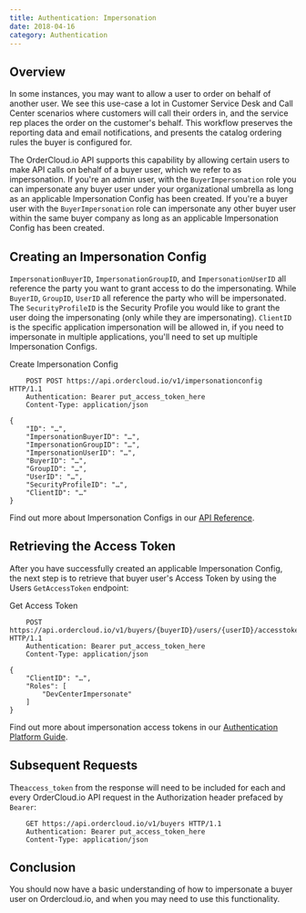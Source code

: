 ```yaml
---
title: Authentication: Impersonation
date: 2018-04-16
category: Authentication
---
```



## Overview

In some instances, you may want to allow a user to order on behalf of another
user. We see this use-case a lot in Customer Service Desk and Call Center
scenarios where customers will call their orders in, and the service rep places
the order on the customer's behalf. This workflow preserves the reporting
data and email notifications, and presents the catalog ordering rules the buyer
is configured for.

The OrderCloud.io API supports this capability by allowing certain users to
make API calls on behalf of a buyer user, which we refer to as impersonation.
If you're an admin user, with the `BuyerImpersonation` role you can
impersonate any buyer user under your organizational umbrella as long as an
applicable Impersonation Config has been created. If you're a buyer user with
the `BuyerImpersonation` role can impersonate any other buyer user within the
same buyer company as long as an applicable Impersonation Config has been
created.

## Creating an Impersonation Config

`ImpersonationBuyerID`, `ImpersonationGroupID`, and `ImpersonationUserID` all
reference the party you want to grant access to do the impersonating. While
`BuyerID`, `GroupID`, `UserID` all reference the party who will be
impersonated. The `SecurityProfileID` is the Security Profile you would like
to grant the user doing the impersonating (only while they are impersonating).
`ClientID` is the specific application impersonation will be allowed in, if
you need to impersonate in multiple applications, you'll need to set up
multiple Impersonation Configs.

Create Impersonation Config

```
    POST POST https://api.ordercloud.io/v1/impersonationconfig HTTP/1.1
    Authentication: Bearer put_access_token_here
    Content-Type: application/json
```

```    
{
    "ID": "…",
    "ImpersonationBuyerID": "…",
    "ImpersonationGroupID": "…",
    "ImpersonationUserID": "…",
    "BuyerID": "…",
    "GroupID": "…",
    "UserID": "…",
    "SecurityProfileID": "…",
    "ClientID": "…"
}
```

Find out more about Impersonation Configs in our [API Reference]({filename}/api-reference/ImpersonationConfigs.md).

## Retrieving the Access Token

After you have successfully created an applicable Impersonation Config, the
next step is to retrieve that buyer user's Access Token by using the Users
`GetAccessToken` endpoint:

Get Access Token

```
    POST https://api.ordercloud.io/v1/buyers/{buyerID}/users/{userID}/accesstoken HTTP/1.1
    Authentication: Bearer put_access_token_here
    Content-Type: application/json
```

```    
{
    "ClientID": "…",
    "Roles": [
        "DevCenterImpersonate"
    ]
}
```

Find out more about impersonation access tokens in our [Authentication Platform Guide]({filename}/platform-guides/authentication/impersonation.md).



## Subsequent Requests

The`access_token` from the response will need to be included for each and
every OrderCloud.io API request in the Authorization header prefaced by
`Bearer`:


```
    GET https://api.ordercloud.io/v1/buyers HTTP/1.1
    Authentication: Bearer put_access_token_here
    Content-Type: application/json

```

## Conclusion

You should now have a basic understanding of how to impersonate a buyer user
on Ordercloud.io, and when you may need to use this functionality.

